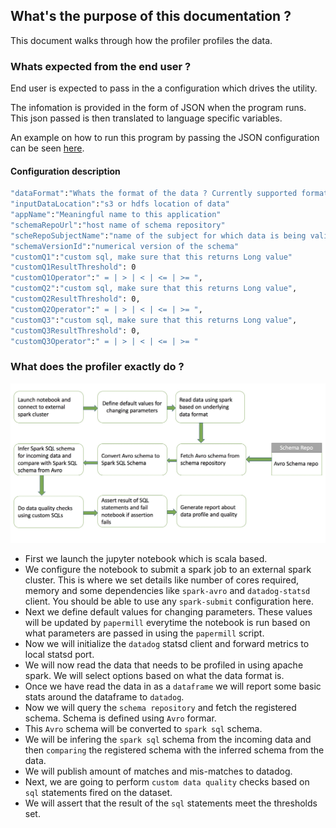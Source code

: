 ## What's the purpose of this documentation ?

This document walks through how the profiler profiles the data.

### Whats expected from the end user ?

End user is expected to pass in the a configuration which drives the utility.

The infomation is provided in the form of JSON when the program runs. This json passed is then translated to language specific variables.

An example on how to run this program by passing the JSON configuration can be seen [here](https://github.com/Nordstrom/bigdata-profiler#run-instructions).


#### Configuration description

```bash
"dataFormat":"Whats the format of the data ? Currently supported formats include JSON, CSV and PARQUET"
"inputDataLocation":"s3 or hdfs location of data"
"appName":"Meaningful name to this application"
"schemaRepoUrl":"host name of schema repository"
"scheRepoSubjectName":"name of the subject for which data is being validated"
"schemaVersionId":"numerical version of the schema"
"customQ1":"custom sql, make sure that this returns Long value"
"customQ1ResultThreshold": 0
"customQ1Operator":" = | > | < | <= | >= ",
"customQ2":"custom sql, make sure that this returns Long value",
"customQ2ResultThreshold": 0,
"customQ2Operator":" = | > | < | <= | >= ",
"customQ3":"custom sql, make sure that this returns Long value",
"customQ3ResultThreshold": 0,
"customQ3Operator":" = | > | < | <= | >= "
```

### What does the profiler exactly do ?

![workflow](flow.jpeg)

* First we launch the jupyter notebook which is scala based.
* We configure the notebook to submit a spark job to an external spark cluster. This is where we set details like number of cores required, memory and some dependencies like `spark-avro` and `datadog-statsd` client. You should be able to use any `spark-submit` configuration here. 
* Next we define default values for changing parameters. These values will be updated by `papermill` everytime the notebook is run based on what parameters are passed in using the `papermill` script. 
* Now we will initialize the `datadog` statsd client and forward metrics to local statsd port. 
* We will now read the data that needs to be profiled in using apache spark. We will select options based on what the data format is.
* Once we have read the data in as a `dataframe` we will report some basic stats around the dataframe to `datadog`.
* Now we will query the `schema repository` and fetch the registered schema. Schema is defined using `Avro` formar. 
* This `Avro` schema will be converted to `spark sql` schema. 
* We will be infering the `spark sql` schema from the incoming data and then `comparing` the registered schema with the inferred schema from the data.
* We will publish amount of matches and mis-matches to datadog. 
* Next, we are going to perform `custom data quality` checks based on `sql` statements fired on the dataset. 
* We will assert that the result of the `sql` statements meet the thresholds set. 
